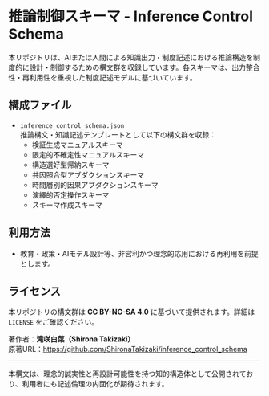 # 推論制御スキーマ - Inference Control Schema

本リポジトリは、AIまたは人間による知識出力・制度記述における推論構造を制度的に設計・制御するための構文群を収録しています。各スキーマは、出力整合性・再利用性を重視した制度記述モデルに基づいています。

## 構成ファイル

- `inference_control_schema.json`  
  推論構文・知識記述テンプレートとして以下の構文群を収録：
  - 検証生成マニュアルスキーマ
  - 限定的不確定性マニュアルスキーマ
  - 構造選好型帰納スキーマ
  - 共因照合型アブダクションスキーマ
  - 時間層別的因果アブダクションスキーマ
  - 演繹的否定操作スキーマ
  - スキーマ作成スキーマ

## 利用方法

- 教育・政策・AIモデル設計等、非営利かつ理念的応用における再利用を前提とします。

## ライセンス

本リポジトリの構文群は **CC BY-NC-SA 4.0** に基づいて提供されます。詳細は `LICENSE` をご確認ください。

著作者：**滝咲白菜（Shirona Takizaki）**  
原著URL：https://github.com/ShironaTakizaki/inference_control_schema

---

本構文は、理念的誠実性と再設計可能性を持つ知的構造体として公開されており、利用者にも記述倫理の内面化が期待されます。
